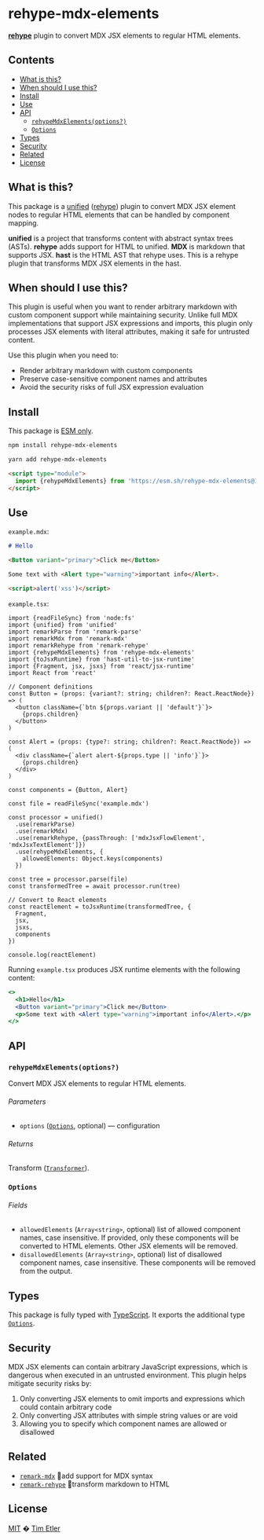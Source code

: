 # rehype-mdx-elements

**[rehype][]** plugin to convert MDX JSX elements to regular HTML elements.

## Contents

*   [What is this?](#what-is-this)
*   [When should I use this?](#when-should-i-use-this)
*   [Install](#install)
*   [Use](#use)
*   [API](#api)
    *   [`rehypeMdxElements(options?)`](#rehypemdxelementsoptions)
    *   [`Options`](#options)
*   [Types](#types)
*   [Security](#security)
*   [Related](#related)
*   [License](#license)

## What is this?

This package is a [unified][] ([rehype][]) plugin to convert MDX JSX element
nodes to regular HTML elements that can be handled by component mapping.

**unified** is a project that transforms content with abstract syntax trees
(ASTs).
**rehype** adds support for HTML to unified.
**MDX** is markdown that supports JSX.
**hast** is the HTML AST that rehype uses.
This is a rehype plugin that transforms MDX JSX elements in the hast.

## When should I use this?

This plugin is useful when you want to render arbitrary markdown with custom
component support while maintaining security.
Unlike full MDX implementations that support JSX expressions and imports,
this plugin only processes JSX elements with literal attributes, making it
safe for untrusted content.

Use this plugin when you need to:

*   Render arbitrary markdown with custom components
*   Preserve case-sensitive component names and attributes
*   Avoid the security risks of full JSX expression evaluation

## Install

This package is [ESM only][esm].

```sh
npm install rehype-mdx-elements
```

```sh
yarn add rehype-mdx-elements
```

```html
<script type="module">
  import {rehypeMdxElements} from 'https://esm.sh/rehype-mdx-elements@1?bundle'
</script>
```

## Use

`example.mdx`:

```md
# Hello

<Button variant="primary">Click me</Button>

Some text with <Alert type="warning">important info</Alert>.

<script>alert('xss')</script>
```

`example.tsx`:

```tsx
import {readFileSync} from 'node:fs'
import {unified} from 'unified'
import remarkParse from 'remark-parse'
import remarkMdx from 'remark-mdx'
import remarkRehype from 'remark-rehype'
import {rehypeMdxElements} from 'rehype-mdx-elements'
import {toJsxRuntime} from 'hast-util-to-jsx-runtime'
import {Fragment, jsx, jsxs} from 'react/jsx-runtime'
import React from 'react'

// Component definitions
const Button = (props: {variant?: string; children?: React.ReactNode}) => (
  <button className={`btn ${props.variant || 'default'}`}>
    {props.children}
  </button>
)

const Alert = (props: {type?: string; children?: React.ReactNode}) => (
  <div className={`alert alert-${props.type || 'info'}`}>
    {props.children}
  </div>
)

const components = {Button, Alert}

const file = readFileSync('example.mdx')

const processor = unified()
  .use(remarkParse)
  .use(remarkMdx)
  .use(remarkRehype, {passThrough: ['mdxJsxFlowElement', 'mdxJsxTextElement']})
  .use(rehypeMdxElements, {
    allowedElements: Object.keys(components)
  })

const tree = processor.parse(file)
const transformedTree = await processor.run(tree)

// Convert to React elements
const reactElement = toJsxRuntime(transformedTree, {
  Fragment,
  jsx,
  jsxs,
  components
})

console.log(reactElement)
```

Running `example.tsx` produces JSX runtime elements with the following content:

```jsx
<>
  <h1>Hello</h1>
  <Button variant="primary">Click me</Button>
  <p>Some text with <Alert type="warning">important info</Alert>.</p>
</>
```

## API

### `rehypeMdxElements(options?)`

Convert MDX JSX elements to regular HTML elements.

###### Parameters

*   `options` ([`Options`][api-options], optional)
    — configuration

###### Returns

Transform ([`Transformer`][unified-transformer]).

### `Options`

###### Fields

*   `allowedElements` (`Array<string>`, optional)
    list of allowed component names, case insensitive.
    If provided, only these components will be converted to HTML elements.
    Other JSX elements will be removed.
*   `disallowedElements` (`Array<string>`, optional)
    list of disallowed component names, case insensitive.
    These components will be removed from the output.

## Types

This package is fully typed with [TypeScript][].
It exports the additional type [`Options`][api-options].

## Security

MDX JSX elements can contain arbitrary JavaScript expressions, which is
dangerous when executed in an untrusted environment.
This plugin helps mitigate security risks by:

1.  Only converting JSX elements to omit imports and expressions which could contain arbitrary code
2.  Only converting JSX attributes with simple string values or are void
3.  Allowing you to specify which component names are allowed or disallowed

## Related

*   [`remark-mdx`][remark-mdx]
     add support for MDX syntax
*   [`remark-rehype`][remark-rehype]
     transform markdown to HTML

## License

[MIT][license] � [Tim Etler][author]

[api-options]: #options

[api-rehype-mdx-elements]: #rehypemdxelementsoptions

[author]: https://yourwebsite.com

[esm]: https://gist.github.com/sindresorhus/a39789f98801d908bbc7ff3ecc99d99c

[license]: LICENSE.md

[rehype]: https://github.com/rehypejs/rehype

[remark-mdx]: https://github.com/mdx-js/mdx/tree/main/packages/remark-mdx

[remark-rehype]: https://github.com/remarkjs/remark-rehype

[typescript]: https://www.typescriptlang.org

[unified]: https://github.com/unifiedjs/unified

[unified-transformer]: https://github.com/unifiedjs/unified#transformer
